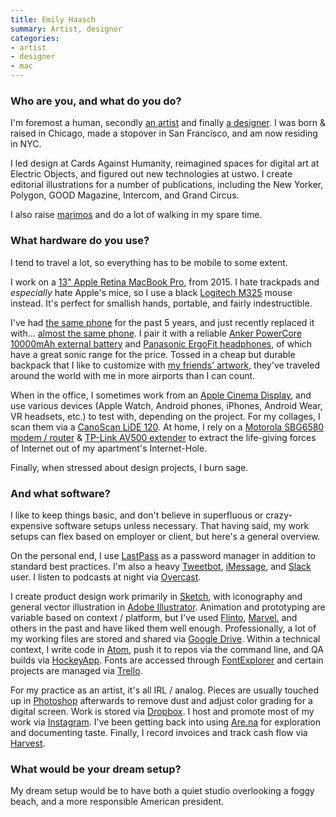 ```yaml
---
title: Emily Haasch
summary: Artist, designer
categories:
- artist
- designer
- mac
---
```


### Who are you, and what do you do?

I'm foremost a human, secondly [an artist](https://www.instagram.com/emhaasch/ "Emily's Instagram account.") and finally [a designer](http://www.emilyhaasch.com/ "Emily's website."). I was born & raised in Chicago, made a stopover in San Francisco, and am now residing in NYC.

I led design at Cards Against Humanity, reimagined spaces for digital art at Electric Objects, and figured out new technologies at ustwo. I create editorial illustrations for a number of publications, including the New Yorker, Polygon, GOOD Magazine, Intercom, and Grand Circus.

I also raise [marimos](https://en.wikipedia.org/wiki/Marimo "The Wikipedia entry on Marimos.") and do a lot of walking in my spare time.

### What hardware do you use?

I tend to travel a lot, so everything has to be mobile to some extent.

I work on a [13" Apple Retina MacBook Pro][macbook-pro], from 2015. I hate trackpads and _especially_ hate Apple's mice, so I use a black [Logitech M325][m325] mouse instead. It's perfect for smallish hands, portable, and fairly indestructible.

I've had [the same phone][iphone-5] for the past 5 years, and just recently replaced it with... [almost the same phone][iphone-se]. I pair it with a reliable [Anker PowerCore 10000mAh external battery][powercore-10000] and [Panasonic ErgoFit headphones][rp-tcm125], of which have a great sonic range for the price. Tossed in a cheap but durable backpack that I like to customize with [my friends' artwork](http://www.ryantroyford.bigcartel.com/product/see-you-out-there "Ryan Troyford's traveller patch."), they've traveled around the world with me in more airports than I can count.

When in the office, I sometimes work from an [Apple Cinema Display][cinema-display], and use various devices (Apple Watch, Android phones, iPhones, Android Wear, VR headsets, etc.) to test with, depending on the project. For my collages, I scan them via a [CanoScan LiDE 120][canoscan-lide-120]. At home, I rely on a [Motorola SBG6580 modem / router][sbg6580] & [TP-Link AV500 extender][av500] to extract the life-giving forces of Internet out of my apartment's Internet-Hole.

Finally, when stressed about design projects, I burn sage.

### And what software?

I like to keep things basic, and don't believe in superfluous or crazy-expensive software setups unless necessary. That having said, my work setups can flex based on employer or client, but here's a general overview.

On the personal end, I use [LastPass][] as a password manager in addition to standard best practices. I'm also a heavy [Tweetbot][], [iMessage][], and [Slack][] user. I listen to podcasts at night via [Overcast][overcast-ios].

I create product design work primarily in [Sketch][], with iconography and general vector illustration in [Adobe Illustrator][illustrator]. Animation and prototyping are variable based on context / platform, but I've used [Flinto][], [Marvel][], and others in the past and have liked them well enough. Professionally, a lot of my working files are stored and shared via [Google Drive][google-drive]. Within a technical context, I write code in [Atom][], push it to repos via the command line, and QA builds via [HockeyApp][]. Fonts are accessed through [FontExplorer][fontexplorer-x] and certain projects are managed via [Trello][].

For my practice as an artist, it's all IRL / analog. Pieces are usually touched up in [Photoshop][] afterwards to remove dust and adjust color grading for a digital screen. Work is stored via [Dropbox][]. I host and promote most of my work via [Instagram][]. I've been getting back into using [Are.na][] for exploration and documenting taste. Finally, I record invoices and track cash flow via [Harvest][].

### What would be your dream setup?

My dream setup would be to have both a quiet studio overlooking a foggy beach, and a more responsible American president.

[rp-tcm125]: https://www.amazon.com/gp/product/B00E4LGVUO/ "In-ear headphones."
[iphone-se]: https://en.wikipedia.org/wiki/IPhone_SE "A 4 inch smartphone."
[iphone-5]: https://en.wikipedia.org/wiki/IPhone_5 "A smartphone."
[sbg6580]: https://www.amazon.com/Motorola-SBG6580-Comcast-Spectrum-Version/dp/B00LU5TRQ2/ "A cable modem."
[av500]: https://www.tp-link.com/us/products/details/TL-PA4010-KIT.html "A wifi extender device."
[macbook-pro]: https://www.apple.com/macbook-pro/ "A laptop."
[m325]: https://www.logitech.com/en-us/product/wireless-mouse-m325 "A wireless mouse."
[cinema-display]: https://en.wikipedia.org/wiki/Apple_Cinema_Display "An LCD display."
[canoscan-lide-120]: https://www.usa.canon.com/internet/portal/us/home/products/details/scanners/photo-scanner/canoscan-lide-120 "A scanner."
[powercore-10000]: https://www.anker.com/products/variant/PowerCore-10000mAh/A1263011 "An external battery pack."
[illustrator]: https://www.adobe.com/products/illustrator.html "A vector graphics editor."
[imessage]: https://en.wikipedia.org/wiki/iMessage "A messaging platform."
[instagram]: https://www.instagram.com/ "A photo sharing service."
[google-drive]: https://drive.google.com/ "A cloud storage service."
[trello]: https://trello.com/ "A project management service."
[tweetbot]: https://tapbots.com/tweetbot/mac/ "A Twitter client for the Mac."
[sketch]: https://www.sketchapp.com/ "A vector drawing application for Mac OS X."
[slack]: https://slack.com/ "A collaboration service."
[are.na]: https://www.are.na/ "A service for collecting ideas."
[atom]: https://atom.io/ "A text editor based on web technology."
[fontexplorer-x]: http://www.fontexplorerx.com/ "Font management software."
[flinto]: https://www.flinto.com/mac "App prototyping software for the Mac."
[overcast-ios]: https://itunes.apple.com/us/app/overcast-podcast-player/id888422857 "A podcast app."
[hockeyapp]: https://hockeyapp.net/ "A mobile app testing and analytics service."
[harvest]: https://www.getharvest.com/ "A time-tracking and invoice web service."
[marvel]: https://marvelapp.com/ "A web-based prototyping and design tool."
[dropbox]: https://www.dropbox.com/ "Online syncing and storage."
[lastpass]: https://lastpass.com/ "A password manager."
[photoshop]: https://www.adobe.com/products/photoshop.html "A bitmap image editor."
